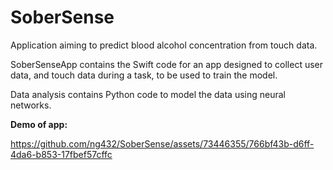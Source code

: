# SoberSense
Application aiming to predict blood alcohol concentration from touch data.

SoberSenseApp contains the Swift code for an app designed to collect user data, and touch data during a task, to be used to train the model.

Data analysis contains Python code to model the data using neural networks.

**Demo of app:**

https://github.com/ng432/SoberSense/assets/73446355/766bf43b-d6ff-4da6-b853-17fbef57cffc







